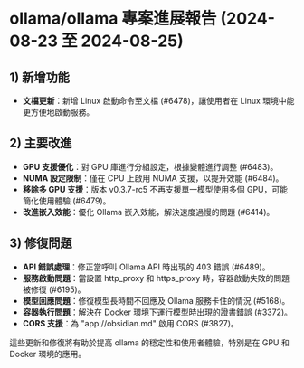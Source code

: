 # ollama/ollama 專案進展報告 (2024-08-23 至 2024-08-25)

## 1) 新增功能
- **文檔更新**：新增 Linux 啟動命令至文檔 (#6478)，讓使用者在 Linux 環境中能更方便地啟動服務。

## 2) 主要改進
- **GPU 支援優化**：對 GPU 庫進行分組設定，根據變體進行調整 (#6483)。
- **NUMA 設定限制**：僅在 CPU 上啟用 NUMA 支援，以提升效能 (#6484)。
- **移除多 GPU 支援**：版本 v0.3.7-rc5 不再支援單一模型使用多個 GPU，可能簡化使用體驗 (#6479)。
- **改進嵌入效能**：優化 Ollama 嵌入效能，解決速度過慢的問題 (#6414)。

## 3) 修復問題
- **API 錯誤處理**：修正當呼叫 Ollama API 時出現的 403 錯誤 (#6489)。
- **服務啟動問題**：當設置 http_proxy 和 https_proxy 時，容器啟動失敗的問題被修復 (#6195)。 
- **模型回應問題**：修復模型長時間不回應及 Ollama 服務卡住的情況 (#5168)。
- **容器執行問題**：解決在 Docker 環境下運行模型時出現的證書錯誤 (#3372)。
- **CORS 支援**：為 "app://obsidian.md" 啟用 CORS (#3827)。

這些更新和修復將有助於提高 ollama 的穩定性和使用者體驗，特別是在 GPU 和 Docker 環境的應用。